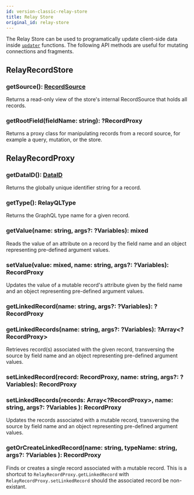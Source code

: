 ```yaml
---
id: version-classic-relay-store
title: Relay Store
original_id: relay-store
---
```


The Relay Store can be used to programatically update client-side data inside [`updater`](./mutations.html#arguments) functions. The following API methods are useful for mutating connections and fragments.

## RelayRecordStore
### getSource(): [RecordSource](https://github.com/facebook/relay/blob/d0310d69012bba615dacf614319bcf47ee2a0f3f/packages/relay-runtime/ARCHITECTURE.md)
Returns a read-only view of the store's internal RecordSource that holds all records.

### getRootField(fieldName: string): ?RecordProxy
Returns a proxy class for manipulating records from a record source, for example a query, mutation, or the store.

## RelayRecordProxy
### getDataID(): [DataID](https://github.com/facebook/relay/blob/d0310d69012bba615dacf614319bcf47ee2a0f3f/packages/relay-runtime/ARCHITECTURE.md)
Returns the globally unique identifier string for a record.

### getType(): RelayQLType
Returns the GraphQL type name for a given record.

### getValue(name: string, args?: ?Variables): mixed
Reads the value of an attribute on a record by the field name and an object representing pre-defined argument values.

### setValue(value: mixed, name: string, args?: ?Variables): RecordProxy
Updates the value of a mutable record's attribute given by the field name and an object representing pre-defined argument values.

### getLinkedRecord(name: string, args?: ?Variables): ?RecordProxy
### getLinkedRecords(name: string, args?: ?Variables): ?Array<?RecordProxy>
Retrieves record(s) associated with the given record, transversing the source by field name and an object representing pre-defined argument values.

### setLinkedRecord(record: RecordProxy, name: string, args?: ?Variables): RecordProxy
### setLinkedRecords(records: Array<?RecordProxy>, name: string, args?: ?Variables ): RecordProxy
Updates the records associated with a mutable record, transversing the source by field name and an object representing pre-defined argument values.

### getOrCreateLinkedRecord(name: string, typeName: string, args?: ?Variables ): RecordProxy
Finds or creates a single record associated with a mutable record.
This is a shortcut to `RelayRecordProxy.getLinkedRecord` with `RelayRecordProxy.setLinkedRecord` should the associated record be non-existant.
